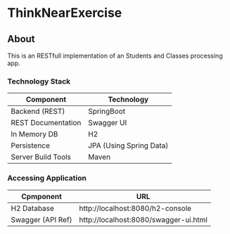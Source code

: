 # ThinkNearExercise

## About
This is an RESTfull implementation of an Students and Classes processing app.

### Technology Stack
Component         | Technology
---               | ---
Backend (REST)    | SpringBoot
REST Documentation| Swagger UI
In Memory DB      | H2 
Persistence       | JPA (Using Spring Data)
Server Build Tools| Maven

### Accessing Application
Cpmponent         | URL                                      
---               | ---                                      
H2 Database       |  http://localhost:8080/h2-console
Swagger (API Ref) |  http://localhost:8080/swagger-ui.html